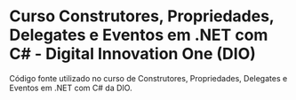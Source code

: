 # Curso Construtores, Propriedades, Delegates e Eventos em .NET com C# - Digital Innovation One (DIO)
Código fonte utilizado no curso de Construtores, Propriedades, Delegates e Eventos em .NET com C# da DIO.